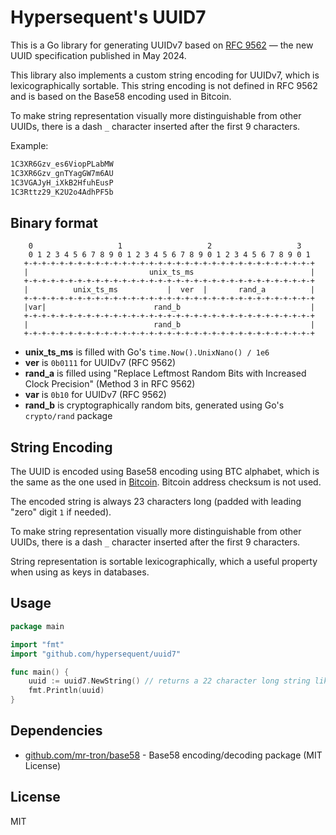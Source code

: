 # Hypersequent's UUID7

This is a Go library for generating UUIDv7 based on [RFC 9562](https://www.rfc-editor.org/rfc/rfc9562.html) — the new UUID specification published in May 2024.

This library also implements a custom string encoding for UUIDv7, which is lexicographically sortable. This string 
encoding is not defined in RFC 9562 and is based on the Base58 encoding used in Bitcoin.

To make string representation visually more distinguishable from other UUIDs, there is a dash `_` character 
inserted after the first 9 characters.

Example: 
```txt
1C3XR6Gzv_es6ViopPLabMW
1C3XR6Gzv_gnTYagGW7m6AU
1C3VGAJyH_iXkB2HfuhEusP
1C3Rttz29_K2U2o4AdhPF5b
```

## Binary format

```plain 
    0                   1                   2                   3
    0 1 2 3 4 5 6 7 8 9 0 1 2 3 4 5 6 7 8 9 0 1 2 3 4 5 6 7 8 9 0 1
   +-+-+-+-+-+-+-+-+-+-+-+-+-+-+-+-+-+-+-+-+-+-+-+-+-+-+-+-+-+-+-+-+
   |                           unix_ts_ms                          |
   +-+-+-+-+-+-+-+-+-+-+-+-+-+-+-+-+-+-+-+-+-+-+-+-+-+-+-+-+-+-+-+-+
   |          unix_ts_ms           |  ver  |       rand_a          |
   +-+-+-+-+-+-+-+-+-+-+-+-+-+-+-+-+-+-+-+-+-+-+-+-+-+-+-+-+-+-+-+-+
   |var|                        rand_b                             |
   +-+-+-+-+-+-+-+-+-+-+-+-+-+-+-+-+-+-+-+-+-+-+-+-+-+-+-+-+-+-+-+-+
   |                            rand_b                             |
   +-+-+-+-+-+-+-+-+-+-+-+-+-+-+-+-+-+-+-+-+-+-+-+-+-+-+-+-+-+-+-+-+
```

- **unix_ts_ms** is filled with Go's `time.Now().UnixNano() / 1e6`
- **ver** is `0b0111` for UUIDv7 (RFC 9562)
- **rand_a** is filled using "Replace Leftmost Random Bits with Increased Clock Precision" (Method 3 in RFC 9562)
- **var** is `0b10` for UUIDv7 (RFC 9562)
- **rand_b** is cryptographically random bits, generated using Go's `crypto/rand` package

## String Encoding 

The UUID is encoded using Base58 encoding using BTC alphabet, which is the same as the one used in [Bitcoin](https://en.bitcoinwiki.org/wiki/Base58). 
Bitcoin address checksum is not used. 

The encoded string is always 23 characters long (padded with leading "zero" digit `1` if needed).

To make string representation visually more distinguishable from other UUIDs, there is a dash `_` character
inserted after the first 9 characters.

String representation is sortable lexicographically, which a useful property when using as keys in databases.

## Usage

```go
package main

import "fmt"
import "github.com/hypersequent/uuid7"

func main() {
    uuid := uuid7.NewString() // returns a 22 character long string like "1C3Rttz29_K2U2o4AdhPF5b" 
    fmt.Println(uuid)
}
```

## Dependencies

- [github.com/mr-tron/base58](https://github.com/mr-tron/base58) - Base58 encoding/decoding package (MIT License)

## License
MIT 


